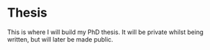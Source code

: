 # Thesis

This is where I will build my PhD thesis.
It will be private whilst being written, but will later be made public.